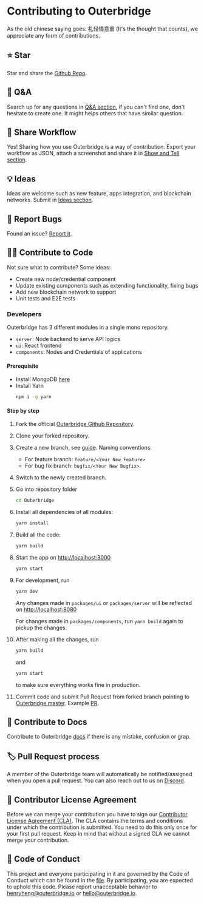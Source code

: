 <!-- markdownlint-disable MD030 -->

# Contributing to Outerbridge

As the old chinese saying goes: 礼轻情意重 (It's the thought that counts), we appreciate any form of contributions.

## ⭐ Star

Star and share the [Github Repo](https://github.com/Outerbridgeio/Outerbridge).

## 🙋 Q&A

Search up for any questions in [Q&A section](https://github.com/Outerbridgeio/Outerbridge/discussions/categories/q-a), if you can't find one, don't hesitate to create one. It might helps others that have similar question.

## 🙌 Share Workflow

Yes! Sharing how you use Outerbridge is a way of contribution. Export your workflow as JSON, attach a screenshot and share it in [Show and Tell section](https://github.com/Outerbridgeio/Outerbridge/discussions/categories/show-and-tell).

## 💡 Ideas

Ideas are welcome such as new feature, apps integration, and blockchain networks. Submit in [Ideas section](https://github.com/Outerbridgeio/Outerbridge/discussions/categories/ideas).

## 🐞 Report Bugs

Found an issue? [Report it](https://github.com/Outerbridgeio/Outerbridge/issues/new/choose).

## 👨‍💻 Contribute to Code

Not sure what to contribute? Some ideas:

-   Create new node/credential component
-   Update existing components such as extending functionality, fixing bugs
-   Add new blockchain network to support
-   Unit tests and E2E tests

### Developers

Outerbridge has 3 different modules in a single mono repository.

-   `server`: Node backend to serve API logics
-   `ui`: React frontend
-   `components`: Nodes and Credentials of applications

#### Prerequisite

-   Install MongoDB [here](https://www.mongodb.com/try/download/community?tck=docs_server)
-   Install Yarn
    ```bash
    npm i -g yarn
    ```

#### Step by step

1. Fork the official [Outerbridge Github Repository](https://github.com/Outerbridgeio/Outerbridge).

2. Clone your forked repository.

3. Create a new branch, see [guide](https://docs.github.com/en/pull-requests/collaborating-with-pull-requests/proposing-changes-to-your-work-with-pull-requests/creating-and-deleting-branches-within-your-repository). Naming conventions:

    - For feature branch: `feature/<Your New Feature>`
    - For bug fix branch: `bugfix/<Your New Bugfix>`.

4. Switch to the newly created branch.

5. Go into repository folder

    ```bash
    cd Outerbridge
    ```

6. Install all dependencies of all modules:

    ```bash
    yarn install
    ```

7. Build all the code:

    ```bash
    yarn build
    ```

8. Start the app on [http://localhost:3000](http://localhost:3000)

    ```bash
    yarn start
    ```

9. For development, run

    ```bash
    yarn dev
    ```

    Any changes made in `packages/ui` or `packages/server` will be reflected on [http://localhost:8080](http://localhost:8080)

    For changes made in `packages/components`, run `yarn build` again to pickup the changes.

10. After making all the changes, run

    ```bash
    yarn build
    ```

    and

    ```bash
    yarn start
    ```

    to make sure everything works fine in production.

11. Commit code and submit Pull Request from forked branch pointing to [Outerbridge master](https://github.com/Outerbridgeio/Outerbridge/tree/master). Example [PR](https://github.com/Outerbridgeio/Outerbridge/pull/50).

## 📖 Contribute to Docs

Contribute to Outerbridge [docs](https://github.com/Outerbridgeio/outerbridge-docs) if there is any mistake, confusion or grap.

## 🏷️ Pull Request process

A member of the Outerbridge team will automatically be notified/assigned when you open a pull request. You can also reach out to us on [Discord](https://discord.gg/Y9VE4ykPDJ).

## 📃 Contributor License Agreement

Before we can merge your contribution you have to sign our [Contributor License Agreement (CLA)](https://cla-assistant.io/OuterbridgeIO/Outerbridge). The CLA contains the terms and conditions under which the contribution is submitted. You need to do this only once for your first pull request. Keep in mind that without a signed CLA we cannot merge your contribution.

## 📜 Code of Conduct

This project and everyone participating in it are governed by the Code of Conduct which can be found in the [file](CODE_OF_CONDUCT.md). By participating, you are expected to uphold this code. Please report unacceptable behavior to henryheng@outerbridge.io or hello@outerbridge.io.
